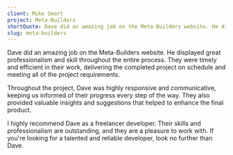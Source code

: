```yaml
---
client: Mike Smart
project: Meta-Builders
shortQuote: Dave did an amazing job on the Meta-Builders website. He displayed great professionalism and skill throughout the entire process. They were timely and efficient in their work, delivering the completed project on schedule and meeting all of the project requirements. I highly recommend Dave as a freelancer developer. Their skills and professionalism are outstanding, and they are a pleasure to work with. If you're looking for a talented and reliable developer, look no further than Dave.
slug: meta-builders
---
```


Dave did an amazing job on the Meta-Builders website. He displayed great professionalism and skill throughout the entire process. They were timely and efficient in their work, delivering the completed project on schedule and meeting all of the project requirements.

Throughout the project, Dave was highly responsive and communicative, keeping us informed of their progress every step of the way. They also provided valuable insights and suggestions that helped to enhance the final product.

I highly recommend Dave as a freelancer developer. Their skills and professionalism are outstanding, and they are a pleasure to work with. If you're looking for a talented and reliable developer, look no further than Dave.